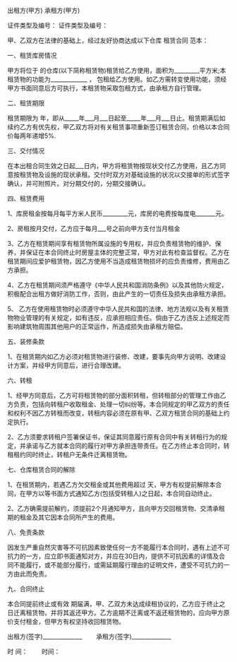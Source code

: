 
 


出租方(甲方)             承租方(甲方)


证件类型及编号：     证件类型及编号：


甲、乙双方在法律的基础上，经过友好协商达成以下仓库
租赁合同
范本：


一、租赁库房情况


甲方将位于 的仓库(以下简称租赁物)租赁给乙方使用，面积为_________平方米;本租赁物的功能为_____________ ， 包租给乙方使用。如乙方需转变使用功能，须经甲方书面同意后方可执行，本租赁物采取包租方式，由承租方自行管理。


二、租赁期限


租赁期限为 年，即从_____年___月___日起至_____年___月___日止。租赁期满后如续约乙方有优先权，甲乙双方将对有关租赁事项重新签订租赁合同，价格以本合同价每两年递增5%.


三、交付情况


在本出租合同生效之日起___日内，甲方将租赁物按现状交付乙方使用，且乙方同意按租赁物及设施的现状承租。交付时双方对基础设施的状况以交接单的形式签字确认，并可附照片。对分期交付的，分期交接确认。


四、租赁费用


1、库房租金按每月每平方米人民币_________元，库房的电费按每度电_______元。


2、房租按月交付，乙方应于每月___号之前向甲方支付当月租金


3、乙方在租赁期间享有租赁物所属设施的专用权，并应负责租赁物的维护、保养，并保证在本合同终止时房屋主体的完整正常，甲方对此有检查监督权。乙方在租赁期间应爱护租赁物，因乙方使用不当造成租赁物损坏的应负责维修，费用由乙方承担。


4、乙方在租赁期间须严格遵守《中华人民共和国消防条例》以及其他防火规定，积极配合出租方做好消防工作，否则，由此产生的一切责任及损失由承租方承担。


5、 乙方在使用租赁物时必须遵守中华人民共和国的法律、地方法规以及有关租赁物物业管理的有关规定，如有违反，应承担相应责任。倘由于乙方违反上述规定而影响建筑物周围其他用户的正常运作，所造成损失由承租方赔偿。


五、装修条款


1、在租赁期内如乙方必须对租赁物进行装修、改建，要事先向甲方说明、改建设计方案，并经甲方同意后，进行合理改建。


六、转租


1、经甲方同意后，乙方可将租赁物的部分面积转租，但转租部分的管理工作由乙方负责，包括向转租户收取租金、处理一切纠纷等。本合同规定的甲乙双方的责任和权利不因乙方转租而改变，转租内容必须在原有甲、乙双方租赁合同的基础上约定执行。


2、乙方须要求转租户签署保证书，保证其同意履行原有合同中有关转租行为的规定，并承诺与乙方就本合同的履行对甲方承担连带责任。在乙方终止本合同时，转租租约同时终止，转租户无条件迁离租赁物。


七、仓库租赁合同的解除


1、在租赁期内，若遇乙方欠交租金或其他费用超过 天，甲方有权提前解除本合同，在甲方以等书面方式通知乙方(包括受转租人)之日起，本合同自动终止。


2、乙方确需提前解约，须提前2个月通知甲方，且向甲方交回租赁物、交清承租期的租金及其它因本合同所产生的费用。


八、免责条款


因发生严重自然灾害等不可抗因素致使任何一方不能履行本合同时，遇有上述不可抗力的一方，应立即书面通知对方，并应在30日内，提供不可抗因素的详情及合同不能履行，或不能部分履行，或需延期履行理由的证明文件，遭受不可抗力的一方由此而免责。


九、合同终止


本合同提前终止或有效 期届满，甲、乙双方未达成续租协议的，乙方应于终止之日迁离租赁物，并将其返还甲方。乙方逾期不迁离或不返还租赁物的，应向甲方原价支付租金，但甲方有权坚持收回租赁物。


出租方(签字)______________ 　　承租方(签字)______________


时 间：　　                            时间：
 


 

 
 
 
 
 
  


  
 

  


  


  
 
 
 
 

